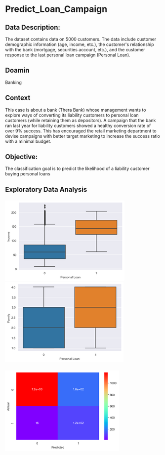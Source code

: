 # Predict_Loan_Campaign
## Data Description:
The dataset contains data on 5000 customers. The data include customer demographic information (age, income, etc.), the customer's relationship with the bank 
(mortgage, securities account, etc.), and the customer response to the last personal loan campaign (Personal Loan).
## Doamin
Banking
## Context
This case is about a bank (Thera Bank) whose management wants to explore ways of converting its liability customers to personal loan customers (while retaining them as depositors). A campaign that the bank ran last year for liability customers showed a healthy conversion rate of over 9% success. 
This has encouraged the retail marketing department to devise campaigns with better target marketing to increase the success ratio with a minimal budget.
## Objective:
The classification goal is to predict the likelihood of a liability customer buying personal loans
## Exploratory Data Analysis

### ![Personal Loan Vs. Annual Income ($000)](/Images/pic1.png)        ![Personal Loan Vs. Family Size](/Images/pic2.png)
### ![Confusion Matrix](/Images/pic3.png)
